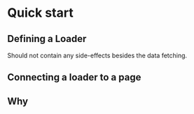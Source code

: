 # Quick start

## Defining a Loader

Should not contain any side-effects besides the data fetching.

## Connecting a loader to a page

## Why
